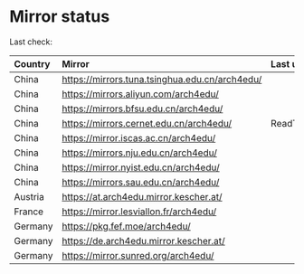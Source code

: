 <script src="./time.js"></script>
# Mirror status
Last check: <script type="text/javascript">localize(1747187973.2219074);</script>

|Country|Mirror|Last update|
|:------|:-----|:----------|
|China|https://mirrors.tuna.tsinghua.edu.cn/arch4edu/|<script type="text/javascript">localize(1747161974);</script>|
|China|https://mirrors.aliyun.com/arch4edu/|<script type="text/javascript">localize(1747161974);</script>|
|China|https://mirrors.bfsu.edu.cn/arch4edu/|<script type="text/javascript">localize(1747118815);</script>|
|China|https://mirrors.cernet.edu.cn/arch4edu/|ReadTimeout|
|China|https://mirror.iscas.ac.cn/arch4edu/|<script type="text/javascript">localize(1747161974);</script>|
|China|https://mirrors.nju.edu.cn/arch4edu/|<script type="text/javascript">localize(1747118815);</script>|
|China|https://mirror.nyist.edu.cn/arch4edu/|<script type="text/javascript">localize(1747118815);</script>|
|China|https://mirrors.sau.edu.cn/arch4edu/|<script type="text/javascript">localize(1731653531);</script>|
|Austria|https://at.arch4edu.mirror.kescher.at/|<script type="text/javascript">localize(1747161974);</script>|
|France|https://mirror.lesviallon.fr/arch4edu/|<script type="text/javascript">localize(1747161974);</script>|
|Germany|https://pkg.fef.moe/arch4edu/|<script type="text/javascript">localize(1747161974);</script>|
|Germany|https://de.arch4edu.mirror.kescher.at/|<script type="text/javascript">localize(1747161974);</script>|
|Germany|https://mirror.sunred.org/arch4edu/|<script type="text/javascript">localize(1747161974);</script>|

<script src="./tablefilter/tablefilter.js"></script>
<script src="./table.js"></script>